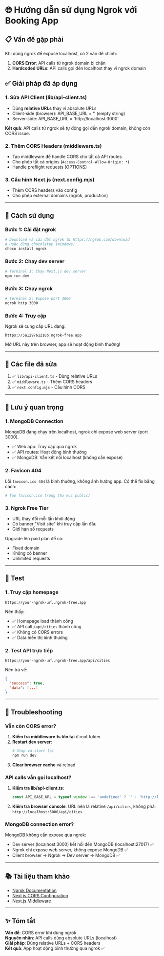 # 🌐 Hướng dẫn sử dụng Ngrok với Booking App

## 📋 Vấn đề gặp phải

Khi dùng ngrok để expose localhost, có 2 vấn đề chính:

1. **CORS Error**: API calls từ ngrok domain bị chặn
2. **Hardcoded URLs**: API calls gọi đến localhost thay vì ngrok domain

## ✅ Giải pháp đã áp dụng

### 1. Sửa API Client (lib/api-client.ts)
- Dùng **relative URLs** thay vì absolute URLs
- Client-side (browser): API_BASE_URL = '' (empty string)
- Server-side: API_BASE_URL = 'http://localhost:3000'

**Kết quả**: API calls từ ngrok sẽ tự động gọi đến ngrok domain, không còn CORS issue.

### 2. Thêm CORS Headers (middleware.ts)
- Tạo middleware để handle CORS cho tất cả API routes
- Cho phép tất cả origins (`Access-Control-Allow-Origin: *`)
- Handle preflight requests (OPTIONS)

### 3. Cấu hình Next.js (next.config.mjs)
- Thêm CORS headers vào config
- Cho phép external domains (ngrok, production)

---

## 🚀 Cách sử dụng

### Bước 1: Cài đặt ngrok
```bash
# Download và cài đặt ngrok từ https://ngrok.com/download
# Hoặc dùng chocolatey (Windows)
choco install ngrok
```

### Bước 2: Chạy dev server
```bash
# Terminal 1: Chạy Next.js dev server
npm run dev
```

### Bước 3: Chạy ngrok
```bash
# Terminal 2: Expose port 3000
ngrok http 3000
```

### Bước 4: Truy cập
Ngrok sẽ cung cấp URL dạng:
```
https://5a129761210b.ngrok-free.app
```

Mở URL này trên browser, app sẽ hoạt động bình thường!

---

## 🔧 Các file đã sửa

1. ✅ `lib/api-client.ts` - Dùng relative URLs
2. ✅ `middleware.ts` - Thêm CORS headers
3. ✅ `next.config.mjs` - Cấu hình CORS

---

## 📝 Lưu ý quan trọng

### 1. MongoDB Connection
MongoDB đang chạy trên localhost, ngrok chỉ expose web server (port 3000).
- ✅ Web app: Truy cập qua ngrok
- ✅ API routes: Hoạt động bình thường
- ✅ MongoDB: Vẫn kết nối localhost (không cần expose)

### 2. Favicon 404
Lỗi `favicon.ico 404` là bình thường, không ảnh hưởng app. Có thể fix bằng cách:
```bash
# Tạo favicon.ico trong thư mục public/
```

### 3. Ngrok Free Tier
- URL thay đổi mỗi lần khởi động
- Có banner "Visit site" khi truy cập lần đầu
- Giới hạn số requests

Upgrade lên paid plan để có:
- Fixed domain
- Không có banner
- Unlimited requests

---

## 🧪 Test

### 1. Truy cập homepage
```
https://your-ngrok-url.ngrok-free.app
```

Nên thấy:
- ✅ Homepage load thành công
- ✅ API call `/api/cities` thành công
- ✅ Không có CORS errors
- ✅ Data hiển thị bình thường

### 2. Test API trực tiếp
```
https://your-ngrok-url.ngrok-free.app/api/cities
```

Nên trả về:
```json
{
  "success": true,
  "data": [...]
}
```

---

## 🐛 Troubleshooting

### Vẫn còn CORS error?

1. **Kiểm tra middleware.ts tồn tại** ở root folder
2. **Restart dev server**:
   ```bash
   # Stop và start lại
   npm run dev
   ```
3. **Clear browser cache** và reload

### API calls vẫn gọi localhost?

1. **Kiểm tra lib/api-client.ts**:
   ```typescript
   const API_BASE_URL = typeof window !== 'undefined' ? '' : 'http://localhost:3000'
   ```
2. **Kiểm tra browser console**: URL nên là relative `/api/cities`, không phải `http://localhost:3000/api/cities`

### MongoDB connection error?

MongoDB không cần expose qua ngrok:
- Dev server (localhost:3000) kết nối đến MongoDB (localhost:27017) ✅
- Ngrok chỉ expose web server, không expose MongoDB ✅
- Client browser → Ngrok → Dev server → MongoDB ✅

---

## 📚 Tài liệu tham khảo

- [Ngrok Documentation](https://ngrok.com/docs)
- [Next.js CORS Configuration](https://nextjs.org/docs/app/api-reference/next-config-js/headers)
- [Next.js Middleware](https://nextjs.org/docs/app/building-your-application/routing/middleware)

---

## ✨ Tóm tắt

**Vấn đề**: CORS error khi dùng ngrok  
**Nguyên nhân**: API calls dùng absolute URLs (localhost)  
**Giải pháp**: Dùng relative URLs + CORS headers  
**Kết quả**: App hoạt động bình thường qua ngrok ✅
